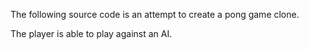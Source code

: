 The following source code is an attempt to create a pong game clone.

The player is able to play against an AI.
